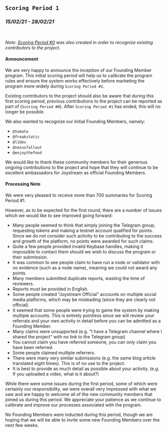 ## `Scoring Period 1`
### _15/02/21 - 28/02/21_
<br>

_Note: [Scoring Period #0](/scoring-periods/0.md) was also created in order to recognize existing contributors to the project._
<br>
#### Announcement
We are very happy to announce the inception of our Founding Member program. This initial scoring period will help us to calibrate the program rules and ensure the system works effectively before marketing the program more widely during `Scoring Period #2`.

Existing contributors to the project should also be aware that during this first scoring period, previous contributions to the project can be reported as part of (`Scoring Period #0`). After `Scoring Period #1` has ended, this will no longer be possible.

We also wanted to recognize our Initial Founding Members, namely:
- `@tomato`
- `@freakstatic`
- `@l1dev`
- `@nexusfallout`
- `@enjoythefood`

We would like to thank these community members for their generous ongoing contributions to the project and hope that they will continue to be excellent ambassadors for Joystream as official Founding Members.


#### Processing Note

We were very pleased to receive more than 700 summaries for Scoring Period #1.

However, as to be expected for the first round, there are a number of issues which we would like to see improved going forward:

- Many people seemed to think that simply joining the Telegram group, requesting tokens and making a testnet account qualified for points. Since we do not consider such activity to be contributing to the success and growth of the platform, no points were awarded for such claims.
- Quite a few people provided invalid Keybase handles, making it impossible to contact them should we wish to discuss the program or their submission.
- It was common to see people claim to have run a node or validator with no evidence (such as a node name), meaning we could not award any points.
- Many members submitted duplicate reports, wasting the time of reviewers.
- Reports must be provided in English.
- Some people created "Joystream Official" accounts on multiple social media platforms, which may be misleading (since they are clearly not official).
- It seemed that some people were trying to game the system by making multiple accounts. This is entirely pointless since we will review your referrals and your own activity in detail before you can be admitted as a Founding Member.
- Many claims were unsupported (e.g. "I have a Telegram channel where I shared the project" with no link to the Telegram group)
- You cannot claim you have referred someone, you can only claim you have been referred.
- Some people claimed multiple referrers.
- There were many very similar submissions (e.g. the same blog article translated eight times). This is of no use to the project.
- It is best to provide as much detail as possible about your activity. (e.g. If you uploaded a video, what is it about?)

While there were some issues during the first period, some of which were certainly our responsibility, we were overall very impressed with what we saw and are happy to welcome all of the new community members that joined us during this period. We appreciate your patience as we continue to calibrate and improve our processes associated with the program.

No Founding Members were inducted during this period, though we are hoping that we will be able to invite some new Founding Members over the next few weeks.
